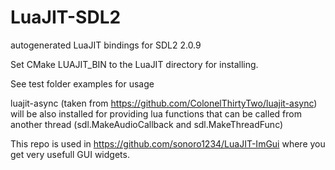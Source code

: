 # LuaJIT-SDL2
autogenerated LuaJIT bindings for SDL2 2.0.9

Set CMake LUAJIT_BIN to the LuaJIT directory for installing.

See test folder examples for usage

luajit-async (taken from https://github.com/ColonelThirtyTwo/luajit-async) will be also installed for providing lua functions that can be called from another thread (sdl.MakeAudioCallback and sdl.MakeThreadFunc)

This repo is used in https://github.com/sonoro1234/LuaJIT-ImGui where you get very usefull GUI widgets.
